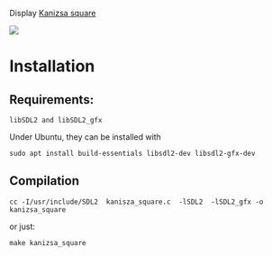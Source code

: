 Display [Kanizsa square](https://puzzlewocky.com/optical-illusions/kanizsa-square-and-triangle-illusions/) 

![](kanizsa_square.png)

# Installation

## Requirements:

    libSDL2 and libSDL2_gfx 
    
Under Ubuntu, they can be installed with
    
    sudo apt install build-essentials libsdl2-dev libsdl2-gfx-dev


## Compilation

    cc -I/usr/include/SDL2  kanisza_square.c  -lSDL2  -lSDL2_gfx -o kanizsa_square
    
or just:

    make kanizsa_square
    
   


